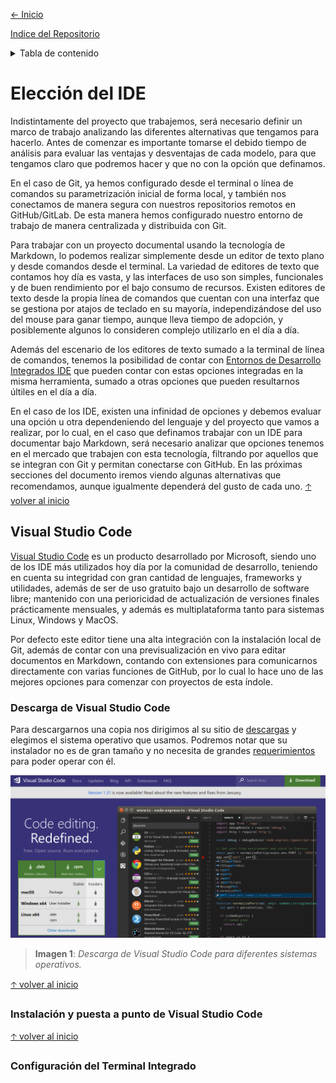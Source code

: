 [<- Inicio](../README.md)

[Indice del Repositorio](SUMMARY.md)

<details>
    <summary>Tabla de contenido</summary>
    <a href="#Elección-del-IDE"><strong>Elección del IDE</strong></a><br>
    <a href="#Visual-Studio-Code">· Visual Studio Code</a><br>
</details>

# Elección del IDE
Indistintamente del proyecto que trabajemos, será necesario definir un marco de trabajo analizando las diferentes alternativas que tengamos para hacerlo. Antes de comenzar es importante tomarse el debido tiempo de análisis para evaluar las ventajas y desventajas de cada modelo, para que tengamos claro que podremos hacer y que no con la opción que definamos.

En el caso de Git, ya hemos configurado desde el terminal o línea de comandos su parametrización inicial de forma local, y también nos conectamos de manera segura con nuestros repositorios remotos en GitHub/GitLab. De esta manera hemos configurado nuestro entorno de trabajo de manera centralizada y distribuida con Git.

Para trabajar con un proyecto documental usando la tecnología de Markdown, lo podemos realizar simplemente desde un editor de texto plano y desde comandos desde el terminal. La variedad de editores de texto que contamos hoy día es vasta, y las interfaces de uso son simples, funcionales y de buen rendimiento por el bajo consumo de recursos. Existen editores de texto desde la propia línea de comandos que cuentan con una interfaz que se gestiona por atajos de teclado en su mayoría, independizándose del uso del mouse para ganar tiempo, aunque lleva tiempo de adopción, y posiblemente algunos lo consideren complejo utilizarlo en el día a día.

Además del escenario de los editores de texto sumado a la terminal de línea de comandos, tenemos la posibilidad de contar con [Entornos de Desarrollo Integrados IDE](https://es.wikipedia.org/wiki/Entorno_de_desarrollo_integrado) que pueden contar con estas opciones integradas en la misma herramienta, sumado a otras opciones que pueden resultarnos últiles en el día a día.

En el caso de los IDE, existen una infinidad de opciones y debemos evaluar una opción u otra dependeniendo del lenguaje y del proyecto que vamos a realizar, por lo cual, en el caso que definamos trabajar con un IDE para documentar bajo Markdown, será necesario analizar que opciones tenemos en el mercado que trabajen con esta tecnología, filtrando por aquellos que se integran con Git y permitan conectarse con GitHub. En las próximas secciones del documento iremos viendo algunas alternativas que recomendamos, aunque igualmente dependerá del gusto de cada uno.
[🡡 volver al inicio](#Elección-del-IDE)
## Visual Studio Code
[Visual Studio Code](https://code.visualstudio.com/) es un producto desarrollado por Microsoft, siendo uno de los IDE más utilizados hoy día por la comunidad de desarrollo, teniendo en cuenta su integridad con gran cantidad de lenguajes, frameworks y utilidades, además de ser de uso gratuito bajo un desarrollo de software libre; mantenido con una perioricidad de actualización de versiones finales prácticamente mensuales, y además es multiplataforma tanto para sistemas Linux, Windows y MacOS.

Por defecto este editor tiene una alta integración con la instalación local de Git, además de contar con una previsualización en vivo para editar documentos en Markdown, contando con extensiones para comunicarnos directamente con varias funciones de GitHub, por lo cual lo hace uno de las mejores opciones para comenzar con proyectos de esta índole.

### Descarga de Visual Studio Code<!-- omit in toc -->
Para descargarnos una copia nos dirigimos al su sitio de [descargas](https://code.visualstudio.com/#alt-downloads) y elegimos el sistema operativo que usamos. Podremos notar que su instalador no es de gran tamaño y no necesita de grandes [requerimientos](https://code.visualstudio.com/docs/supporting/requirements) para poder operar con él.

![Descarga de Visual Studio Code](../img/vscode-download.png)
> __Imagen 1__: _Descarga de Visual Studio Code para diferentes sistemas operativos._

[🡡 volver al inicio](#Elección-del-IDE)
### Instalación y puesta a punto de Visual Studio Code<!-- omit in toc -->
[🡡 volver al inicio](#Elección-del-IDE)
### Configuración del Terminal Integrado<!-- omit in toc -->
<!--
```json
// Command Prompt
"terminal.integrated.shell.windows": "C:\\Windows\\System32\\cmd.exe"
// PowerShell
"terminal.integrated.shell.windows": "C:\\Windows\\System32\\WindowsPowerShell\\v1.0\\powershell.exe"
// Git Bash
"terminal.integrated.shell.windows": "C:\\Program Files\\Git\\bin\\bash.exe"
// Bash on Ubuntu (on Windows)
"terminal.integrated.shell.windows": "C:\\Windows\\System32\\bash.exe"
```

```git
git config --global core.editor "code"
```
-->